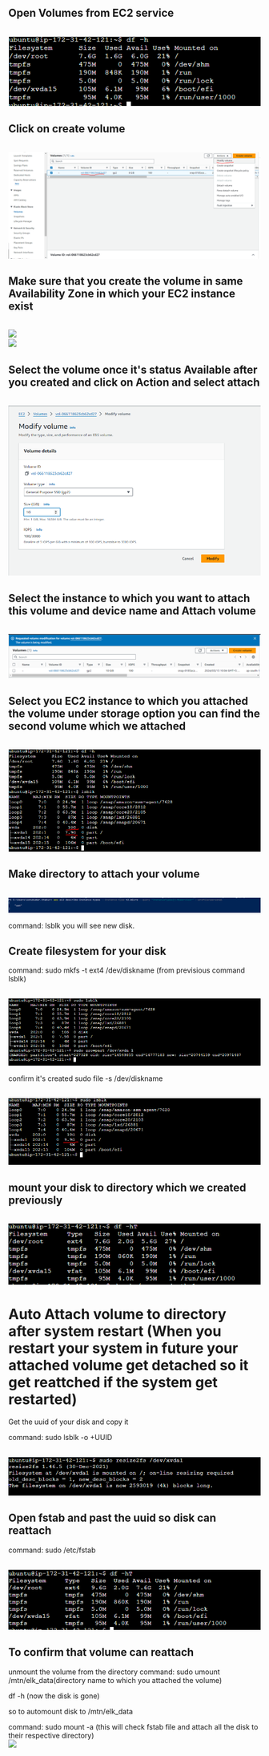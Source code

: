 <h2>Open Volumes from EC2 service</h2>

<br>![](./images/disk-resize/1.PNG)

<h2>Click on create volume</h2>

<br>![](./images/disk-resize/2.PNG)

<h2>Make sure that you create the volume in same Availability Zone in which your EC2 instance exist</h2>

<br>![](./images/disk-resize/13.PNG)
<br>![](./images/disk-resize/14.PNG)

<h2>Select the volume once it's status Available after you created and click on Action and select attach</h2>

<br>![](./images/disk-resize/3.PNG)

<h2>Select the instance to which you want to attach this volume and device name and Attach volume</h2>

<br>![](./images/disk-resize/4.PNG)

<h2>Select you EC2 instance to which you attached the volume under storage option you can find the second volume which we attached</h2>

<br>![](./images/disk-resize/5.PNG)

<h2>Make directory to attach your volume</h2>

<br>![](./images/disk-resize/6.PNG)

command: lsblk
you will see new disk.

<h2>Create filesystem for your disk</h2>
command: sudo mkfs -t ext4 /dev/diskname (from previsious command lsblk)

<br>![](./images/disk-resize/7.PNG)

confirm it's created
sudo file -s /dev/diskname

<br>![](./images/disk-resize/8.PNG)

<h2>mount your disk to directory which we created previously</h2>

<br>![](./images/disk-resize/9.PNG)

<h1>Auto Attach volume to directory after system restart (When you restart your system in future your attached volume get detached so it get reattched if the system get restarted)</h1>

Get the uuid of your disk and copy it

command: sudo lsblk -o +UUID

<br>![](./images/disk-resize/10.PNG)

<h2>Open fstab and past the uuid so disk can reattach </h2>
command: sudo /etc/fstab

<br>![](./images/disk-resize/11.PNG)

<h2>To confirm that volume can reattach</h2>
unmount the volume from the directory
command: sudo umount /mtn/elk_data(directory name to which you attached the volume)

df -h (now the disk is gone)

so to automount disk to /mtn/elk_data

command: sudo mount -a (this will check fstab file and attach all the disk to their respective directory)
<br>![](./images/disk-resize/12.PNG)
